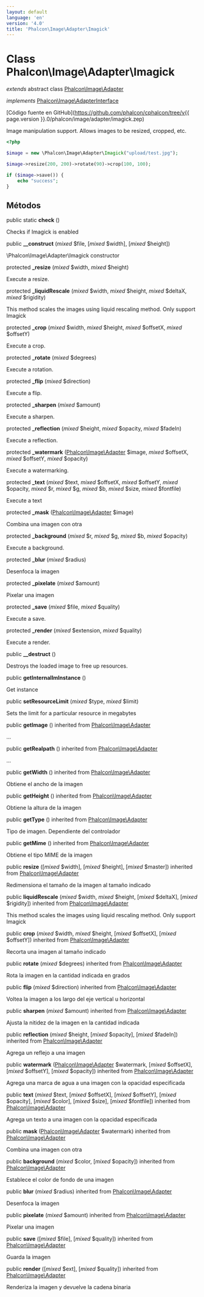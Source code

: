 ```yaml
---
layout: default
language: 'en'
version: '4.0'
title: 'Phalcon\Image\Adapter\Imagick'
---
```


# Class **Phalcon\Image\Adapter\Imagick**

*extends* abstract class [Phalcon\Image\Adapter](Phalcon_Image_Adapter)

*implements* [Phalcon\Image\AdapterInterface](Phalcon_Image_AdapterInterface)

[Código fuente en GitHub](https://github.com/phalcon/cphalcon/tree/v{{ page.version }}.0/phalcon/image/adapter/imagick.zep)

Image manipulation support. Allows images to be resized, cropped, etc.

```php
<?php

$image = new \Phalcon\Image\Adapter\Imagick("upload/test.jpg");

$image->resize(200, 200)->rotate(90)->crop(100, 100);

if ($image->save()) {
    echo "success";
}

```

## Métodos

public static **check** ()

Checks if Imagick is enabled

public **__construct** (*mixed* $file, [*mixed* $width], [*mixed* $height])

\Phalcon\Image\Adapter\Imagick constructor

protected **_resize** (*mixed* $width, *mixed* $height)

Execute a resize.

protected **_liquidRescale** (*mixed* $width, *mixed* $height, *mixed* $deltaX, *mixed* $rigidity)

This method scales the images using liquid rescaling method. Only support Imagick

protected **_crop** (*mixed* $width, *mixed* $height, *mixed* $offsetX, *mixed* $offsetY)

Execute a crop.

protected **_rotate** (*mixed* $degrees)

Execute a rotation.

protected **_flip** (*mixed* $direction)

Execute a flip.

protected **_sharpen** (*mixed* $amount)

Execute a sharpen.

protected **_reflection** (*mixed* $height, *mixed* $opacity, *mixed* $fadeIn)

Execute a reflection.

protected **_watermark** ([Phalcon\Image\Adapter](Phalcon_Image_Adapter) $image, *mixed* $offsetX, *mixed* $offsetY, *mixed* $opacity)

Execute a watermarking.

protected **_text** (*mixed* $text, *mixed* $offsetX, *mixed* $offsetY, *mixed* $opacity, *mixed* $r, *mixed* $g, *mixed* $b, *mixed* $size, *mixed* $fontfile)

Execute a text

protected **_mask** ([Phalcon\Image\Adapter](Phalcon_Image_Adapter) $image)

Combina una imagen con otra

protected **_background** (*mixed* $r, *mixed* $g, *mixed* $b, *mixed* $opacity)

Execute a background.

protected **_blur** (*mixed* $radius)

Desenfoca la imagen

protected **_pixelate** (*mixed* $amount)

Pixelar una imagen

protected **_save** (*mixed* $file, *mixed* $quality)

Execute a save.

protected **_render** (*mixed* $extension, *mixed* $quality)

Execute a render.

public **__destruct** ()

Destroys the loaded image to free up resources.

public **getInternalImInstance** ()

Get instance

public **setResourceLimit** (*mixed* $type, *mixed* $limit)

Sets the limit for a particular resource in megabytes

public **getImage** () inherited from [Phalcon\Image\Adapter](Phalcon_Image_Adapter)

...

public **getRealpath** () inherited from [Phalcon\Image\Adapter](Phalcon_Image_Adapter)

...

public **getWidth** () inherited from [Phalcon\Image\Adapter](Phalcon_Image_Adapter)

Obtiene el ancho de la imagen

public **getHeight** () inherited from [Phalcon\Image\Adapter](Phalcon_Image_Adapter)

Obtiene la altura de la imagen

public **getType** () inherited from [Phalcon\Image\Adapter](Phalcon_Image_Adapter)

Tipo de imagen. Dependiente del controlador

public **getMime** () inherited from [Phalcon\Image\Adapter](Phalcon_Image_Adapter)

Obtiene el tipo MIME de la imagen

public **resize** ([*mixed* $width], [*mixed* $height], [*mixed* $master]) inherited from [Phalcon\Image\Adapter](Phalcon_Image_Adapter)

Redimensiona el tamaño de la imagen al tamaño indicado

public **liquidRescale** (*mixed* $width, *mixed* $height, [*mixed* $deltaX], [*mixed* $rigidity]) inherited from [Phalcon\Image\Adapter](Phalcon_Image_Adapter)

This method scales the images using liquid rescaling method. Only support Imagick

public **crop** (*mixed* $width, *mixed* $height, [*mixed* $offsetX], [*mixed* $offsetY]) inherited from [Phalcon\Image\Adapter](Phalcon_Image_Adapter)

Recorta una imagen al tamaño indicado

public **rotate** (*mixed* $degrees) inherited from [Phalcon\Image\Adapter](Phalcon_Image_Adapter)

Rota la imagen en la cantidad indicada en grados

public **flip** (*mixed* $direction) inherited from [Phalcon\Image\Adapter](Phalcon_Image_Adapter)

Voltea la imagen a los largo del eje vertical u horizontal

public **sharpen** (*mixed* $amount) inherited from [Phalcon\Image\Adapter](Phalcon_Image_Adapter)

Ajusta la nitidez de la imagen en la cantidad indicada

public **reflection** (*mixed* $height, [*mixed* $opacity], [*mixed* $fadeIn]) inherited from [Phalcon\Image\Adapter](Phalcon_Image_Adapter)

Agrega un reflejo a una imagen

public **watermark** ([Phalcon\Image\Adapter](Phalcon_Image_Adapter) $watermark, [*mixed* $offsetX], [*mixed* $offsetY], [*mixed* $opacity]) inherited from [Phalcon\Image\Adapter](Phalcon_Image_Adapter)

Agrega una marca de agua a una imagen con la opacidad especificada

public **text** (*mixed* $text, [*mixed* $offsetX], [*mixed* $offsetY], [*mixed* $opacity], [*mixed* $color], [*mixed* $size], [*mixed* $fontfile]) inherited from [Phalcon\Image\Adapter](Phalcon_Image_Adapter)

Agrega un texto a una imagen con la opacidad especificada

public **mask** ([Phalcon\Image\Adapter](Phalcon_Image_Adapter) $watermark) inherited from [Phalcon\Image\Adapter](Phalcon_Image_Adapter)

Combina una imagen con otra

public **background** (*mixed* $color, [*mixed* $opacity]) inherited from [Phalcon\Image\Adapter](Phalcon_Image_Adapter)

Establece el color de fondo de una imagen

public **blur** (*mixed* $radius) inherited from [Phalcon\Image\Adapter](Phalcon_Image_Adapter)

Desenfoca la imagen

public **pixelate** (*mixed* $amount) inherited from [Phalcon\Image\Adapter](Phalcon_Image_Adapter)

Pixelar una imagen

public **save** ([*mixed* $file], [*mixed* $quality]) inherited from [Phalcon\Image\Adapter](Phalcon_Image_Adapter)

Guarda la imagen

public **render** ([*mixed* $ext], [*mixed* $quality]) inherited from [Phalcon\Image\Adapter](Phalcon_Image_Adapter)

Renderiza la imagen y devuelve la cadena binaria